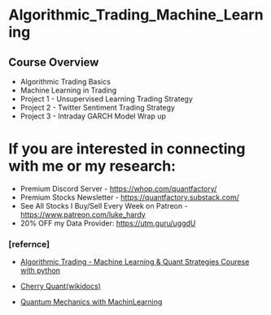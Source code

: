 # Algorithmic_Trading_Machine_Learning

## Course Overview

* Algorithmic Trading Basics
* Machine Learning in Trading
* Project 1 - Unsupervised Learning Trading Strategy
* Project 2 - Twitter Sentiment Trading Strategy
* Project 3 - Intraday GARCH Model Wrap up 


# If you are interested in connecting with me or my research:
* Premium Discord Server - https://whop.com/quantfactory/
* Premium Stocks Newsletter - https://quantfactory.substack.com/
* See All Stocks I Buy/Sell Every Week on Patreon - https://www.patreon.com/luke_hardy
* 20% OFF my Data Provider: https://utm.guru/uggdU



### [refernce]   

- [Algorithmic Trading - Machine Learning & Quant Strategies Courese with python](https://www.youtube.com/watch?v=9Y3yaoi9rUQ)


- [Cherry Quant(wikidocs)](https://wikidocs.net/book/7089)
- [Quantum Mechanics with MachinLearning](https://wikidocs.net/book/2389)